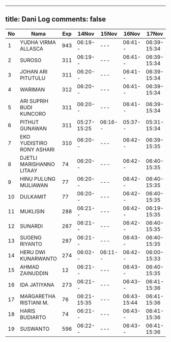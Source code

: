 
---
title: Dani Log
comments: false
---

| No | Nama | Exp | 14Nov | 15Nov | 16Nov | 17Nov | 18Nov | 21Nov |
|-----|-----|-----|-----|-----|-----|-----|-----|-----|
| 1 | YUDHA VIRMA ALLASCA | 943 | 06:19-- | --- | 06:41-- | 06:39-15:34 | 05:17-- | --- |
| 2 | SUROSO | 311 | 06:19-- | --- | 06:41-- | 06:39-15:34 | 05:17-- | --- |
| 3 | JOHAN ARI PITUTULU | 311 | 06:20-- | --- | 06:41-- | 06:39-15:34 | 05:17-- | --- |
| 4 | WARIMAN | 312 | 06:20-- | --- | 06:41-- | 06:39-15:34 | 05:17-- | --- |
| 5 | ARI SUPRIH BUDI KUNCORO | 311 | 06:20-- | --- | 06:41-- | 06:39-15:34 | 05:17-- | --- |
| 6 | PITHUT GUNAWAN | 311 | 05:27-15:25 | 06:16-- | 05:37-- | 05:31-15:34 | 05:18-- | --- |
| 7 | EKO YUDISTIRO RONY ASHARI | 310 | 06:20-- | --- | 06:42-- | 06:39-15:35 | 05:18-- | --- |
| 8 | DJETLI MARISHANNO LITAAY | 74 | 06:20-- | --- | 06:42-- | 06:40-15:35 | 05:18-- | --- |
| 9 | HINU PULUNG MULIAWAN | 77 | 06:20-- | --- | 06:42-- | 06:40-15:35 | 05:18-- | --- |
| 10 | DULKAMIT | 77 | 06:20-- | --- | 06:42-- | 06:40-15:35 | 05:18-- | --- |
| 11 | MUKLISIN | 288 | 06:21-- | --- | 06:42-- | 06:19-15:35 | 05:18-- | --- |
| 12 | SUNARDI | 287 | 06:21-- | --- | 06:42-- | 06:40-15:35 | 05:18-- | --- |
| 13 | SUGENG RIYANTO | 287 | 06:21-- | --- | 06:43-- | 06:40-15:35 | 05:18-- | --- |
| 14 | HERU DWI KUNARWANTO | 274 | 06:02-- | 06:11-- | 06:42-- | 06:00-15:33 | 05:19-15:50 | --- |
| 15 | AHMAD ZAINUDDIN | 12 | 06:21-- | --- | 06:43-- | 06:40-15:35 | 05:19-- | --- |
| 16 | IDA JATIYANA | 273 | 06:21-- | --- | 06:43-- | 06:41-15:36 | 05:19-- | --- |
| 17 | MARGARETHA RISTIANI M. | 76 | 06:21-15:35 | --- | 06:43-15:44 | 06:41-15:36 | 05:19-16:20 | --- |
| 18 | HARIS BUDIARTO | 74 | 06:21-- | --- | 06:43-- | 06:41-15:36 | 05:19-- | --- |
| 19 | SUSWANTO | 596 | 06:22-- | --- | 06:43-- | 06:41-15:36 | 05:19-- | --- |
